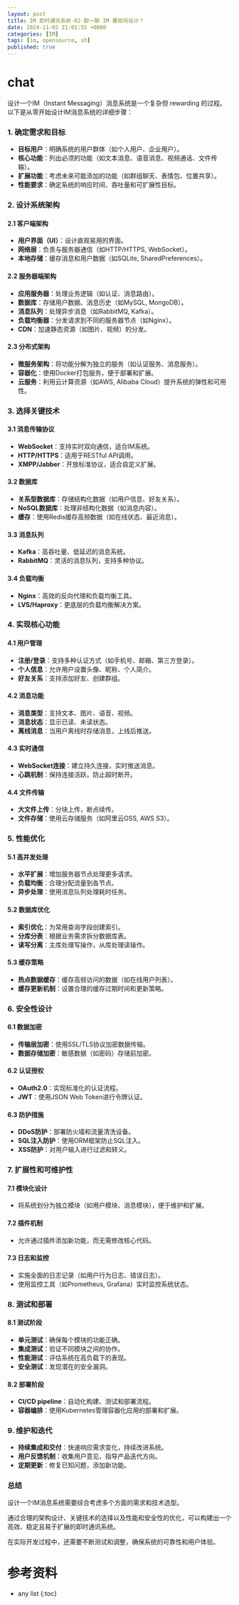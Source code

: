 ```yaml
---
layout: post
title: IM 即时通讯系统-02-聊一聊 IM 要如何设计？
date: 2024-11-02 21:01:55 +0800
categories: [IM]
tags: [im, opensource, sh]
published: true
---
```


# chat

设计一个IM（Instant Messaging）消息系统是一个复杂但 rewarding 的过程。以下是从零开始设计IM消息系统的详细步骤：

### 1. 确定需求和目标
- **目标用户**：明确系统的用户群体（如个人用户、企业用户）。
- **核心功能**：列出必须的功能（如文本消息、语音消息、视频通话、文件传输）。
- **扩展功能**：考虑未来可能添加的功能（如群组聊天、表情包、位置共享）。
- **性能要求**：确定系统的响应时间、吞吐量和可扩展性目标。

### 2. 设计系统架构
#### 2.1 客户端架构
- **用户界面（UI）**：设计直观易用的界面。
- **网络层**：负责与服务器通信（如HTTP/HTTPS, WebSocket）。
- **本地存储**：缓存消息和用户数据（如SQLite, SharedPreferences）。

#### 2.2 服务器端架构
- **应用服务器**：处理业务逻辑（如认证、消息路由）。
- **数据库**：存储用户数据、消息历史（如MySQL, MongoDB）。
- **消息队列**：处理异步消息（如RabbitMQ, Kafka）。
- **负载均衡器**：分发请求到不同的服务器节点（如Nginx）。
- **CDN**：加速静态资源（如图片、视频）的分发。

#### 2.3 分布式架构
- **微服务架构**：将功能分解为独立的服务（如认证服务、消息服务）。
- **容器化**：使用Docker打包服务，便于部署和扩展。
- **云服务**：利用云计算资源（如AWS, Alibaba Cloud）提升系统的弹性和可用性。

### 3. 选择关键技术
#### 3.1 消息传输协议
- **WebSocket**：支持实时双向通信，适合IM系统。
- **HTTP/HTTPS**：适用于RESTful API调用。
- **XMPP/Jabber**：开放标准协议，适合自定义扩展。

#### 3.2 数据库
- **关系型数据库**：存储结构化数据（如用户信息、好友关系）。
- **NoSQL数据库**：处理非结构化数据（如消息内容）。
- **缓存**：使用Redis缓存高频数据（如在线状态、最近消息）。

#### 3.3 消息队列
- **Kafka**：高吞吐量、低延迟的消息系统。
- **RabbitMQ**：灵活的消息队列，支持多种协议。

#### 3.4 负载均衡
- **Nginx**：高效的反向代理和负载均衡工具。
- **LVS/Haproxy**：更底层的负载均衡解决方案。

### 4. 实现核心功能
#### 4.1 用户管理
- **注册/登录**：支持多种认证方式（如手机号、邮箱、第三方登录）。
- **个人信息**：允许用户设置头像、昵称、个人简介。
- **好友关系**：支持添加好友、创建群组。

#### 4.2 消息功能
- **消息类型**：支持文本、图片、语音、视频。
- **消息状态**：显示已读、未读状态。
- **离线消息**：当用户离线时存储消息，上线后推送。

#### 4.3 实时通信
- **WebSocket连接**：建立持久连接，实时推送消息。
- **心跳机制**：保持连接活跃，防止超时断开。

#### 4.4 文件传输
- **大文件上传**：分块上传，断点续传。
- **文件存储**：使用云存储服务（如阿里云OSS, AWS S3）。

### 5. 性能优化
#### 5.1 高并发处理
- **水平扩展**：增加服务器节点处理更多请求。
- **负载均衡**：合理分配流量到各节点。
- **异步处理**：使用消息队列处理耗时任务。

#### 5.2 数据库优化
- **索引优化**：为常用查询字段创建索引。
- **分库分表**：根据业务需求拆分数据库表。
- **读写分离**：主库处理写操作，从库处理读操作。

#### 5.3 缓存策略
- **热点数据缓存**：缓存高频访问的数据（如在线用户列表）。
- **缓存更新机制**：设置合理的缓存过期时间和更新策略。

### 6. 安全性设计
#### 6.1 数据加密
- **传输层加密**：使用SSL/TLS协议加密数据传输。
- **数据存储加密**：敏感数据（如密码）存储前加密。

#### 6.2 认证授权
- **OAuth2.0**：实现标准化的认证流程。
- **JWT**：使用JSON Web Token进行令牌认证。

#### 6.3 防护措施
- **DDoS防护**：部署防火墙和流量清洗设备。
- **SQL注入防护**：使用ORM框架防止SQL注入。
- **XSS防护**：对用户输入进行过滤和转义。

### 7. 扩展性和可维护性
#### 7.1 模块化设计
- 将系统划分为独立模块（如用户模块、消息模块），便于维护和扩展。

#### 7.2 插件机制
- 允许通过插件添加新功能，而无需修改核心代码。

#### 7.3 日志和监控
- 实施全面的日志记录（如用户行为日志、错误日志）。
- 使用监控工具（如Prometheus, Grafana）实时监控系统状态。

### 8. 测试和部署
#### 8.1 测试阶段
- **单元测试**：确保每个模块的功能正确。
- **集成测试**：验证不同模块之间的协作。
- **性能测试**：评估系统在高负载下的表现。
- **安全测试**：发现潜在的安全漏洞。

#### 8.2 部署阶段
- **CI/CD pipeline**：自动化构建、测试和部署流程。
- **容器编排**：使用Kubernetes管理容器化应用的部署和扩展。

### 9. 维护和迭代
- **持续集成和交付**：快速响应需求变化，持续改进系统。
- **用户反馈机制**：收集用户意见，指导产品迭代方向。
- **定期更新**：修复已知问题，添加新功能。

### 总结

设计一个IM消息系统需要综合考虑多个方面的需求和技术选型。

通过合理的架构设计、关键技术的选择以及性能和安全性的优化，可以构建出一个高效、稳定且易于扩展的即时通讯系统。

在实际开发过程中，还需要不断测试和调整，确保系统的可靠性和用户体验。

# 参考资料

* any list
{:toc}